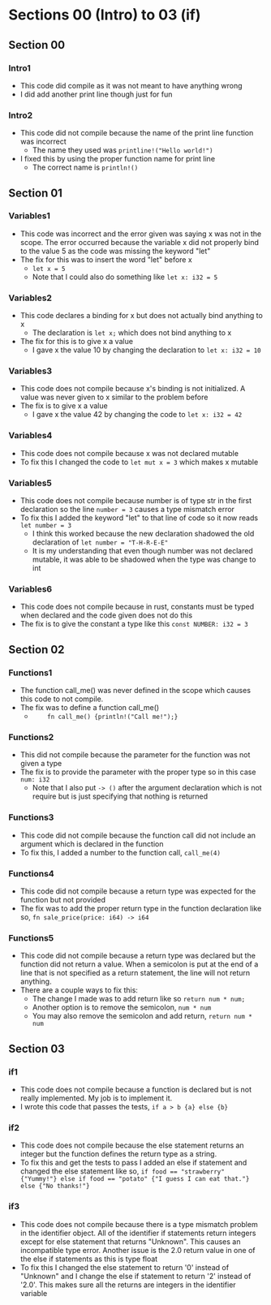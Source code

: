 # Sections 00 (Intro) to 03 (if)

## Section 00
### Intro1
- This code did compile as it was not meant to have anything wrong
- I did add another print line though just for fun
### Intro2
- This code did not compile because the name of the print line function was incorrect
    - The name they used was `printline!("Hello world!")`
- I fixed this by using the proper function name for print line
    - The correct name is `println!()`

## Section 01
### Variables1
- This code was incorrect and the error given was saying x was not in the scope. The error occurred because the variable x did not properly bind to the value 5 as the code was missing the keyword "let"
- The fix for this was to insert the word "let" before x
    - `let x = 5`
    - Note that I could also do something like `let x: i32 = 5`
### Variables2
- This code declares a binding for x but does not actually bind anything to x
    - The declaration is `let x;` which does not bind anything to x
- The fix for this is to give x a value
    - I gave x the value 10 by changing the declaration to `let x: i32 = 10`
### Variables3
- This code does not compile because x's binding is not initialized. A value was never given to x similar to the problem before
- The fix is to give x a value
    - I gave x the value 42 by changing the code to `let x: i32 = 42`
### Variables4
- This code does not compile because x was not declared mutable
- To fix this I changed the code to `let mut x = 3` which makes x mutable
### Variables5
- This code does not compile because number is of type str in the first declaration so the line `number = 3` causes a type mismatch error
- To fix this I added the keyword "let" to that line of code so it now reads `let number = 3`
    - I think this worked because the new declaration shadowed the old declaration of `let number = "T-H-R-E-E"`
    - It is my understanding that even though number was not declared mutable, it was able to be shadowed when the type was change to int
### Variables6
- This code does not compile because in rust, constants must be typed when declared and the code given does not do this
- The fix is to give the constant a type like this `const NUMBER: i32 = 3`

## Section 02
### Functions1
- The function call_me() was never defined in the scope which causes this code to not compile.
- The fix was to define a function call_me()
    - `    fn call_me() {println!("Call me!");}`
### Functions2
- This did not compile because the parameter for the function was not given a type
- The fix is to provide the parameter with the proper type so in this case `num: i32`
    - Note that I also put `-> ()` after the argument declaration which is not require but is just specifying that nothing is returned
### Functions3
- This code did not compile because the function call did not include an argument which is declared in the function
- To fix this, I added a number to the function call, `call_me(4)`
### Functions4
- This code did not compile because a return type was expected for the function but not provided
- The fix was to add the proper return type in the function declaration like so, `fn sale_price(price: i64) -> i64`
### Functions5
- This code did not compile because a return type was declared but the function did not return a value. When a semicolon is put at the end of a line that is not specified as a return statement, the line will not return anything. 
- There are a couple ways to fix this:
    - The change I made was to add return like so `return num * num;`
    - Another option is to remove the semicolon, `num * num`
    - You may also remove the semicolon and add return, `return num * num`

## Section 03
### if1
- This code does not compile because a function is declared but is not really implemented. My job is to implement it.
- I wrote this code that passes the tests, `if a > b {a} else {b}`
### if2
- This code does not compile because the else statement returns an integer but the function defines the return type as a string.
- To fix this and get the tests to pass I added an else if statement and changed the else statement like so, `if food == "strawberry" {"Yummy!"} else if food == "potato" {"I guess I can eat that."} else {"No thanks!"}`
### if3
- This code does not compile because there is a type mismatch problem in the identifier object. All of the identifier if statements return integers except for else statement that returns "Unknown". This causes an incompatible type error. Another issue is the 2.0 return value in one of the else if statements as this is type float
- To fix this I changed the else statement to return '0' instead of "Unknown" and I change the else if statement to return '2' instead of '2.0'. This makes sure all the returns are integers in the identifier variable
